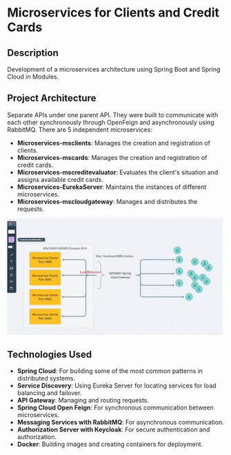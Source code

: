 # Microservices for Clients and Credit Cards

## Description
Development of a microservices architecture using Spring Boot and Spring Cloud in Modules.

## Project Architecture
Separate APIs under one parent API. They were built to communicate with each other synchronously through OpenFeign and asynchronously using RabbitMQ. There are 5 independent microservices:
- **Microservices-msclients**: Manages the creation and registration of clients.
- **Microservices-mscards**: Manages the creation and registration of credit cards.
- **Microservices-mscreditevaluator**: Evaluates the client's situation and assigns available credit cards.
- **Microservices-EurekaServer**: Maintains the instances of different microservices.
- **Microservices-mscloudgateway**: Manages and distributes the requests.


<img src="Screenshot_20231215-213035_Samsung%20Internet.jpg" width="500"> <!-- Altere o valor de width para o tamanho desejado -->


## Technologies Used
- **Spring Cloud**: For building some of the most common patterns in distributed systems.
- **Service Discovery**: Using Eureka Server for locating services for load balancing and failover.
- **API Gateway**: Managing and routing requests.
- **Spring Cloud Open Feign**: For synchronous communication between microservices.
- **Messaging Services with RabbitMQ**: For asynchronous communication.
- **Authorization Server with Keycloak**: For secure authentication and authorization.
- **Docker**: Building images and creating containers for deployment.
